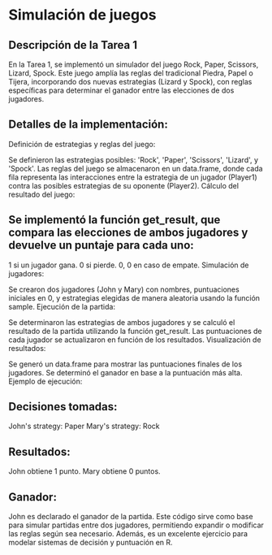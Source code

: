 # Simulación de juegos

## Descripción de la Tarea 1

En la Tarea 1, se implementó un simulador del juego Rock, Paper, Scissors, Lizard, Spock. Este juego amplía las reglas del tradicional Piedra, Papel o Tijera, incorporando dos nuevas estrategias (Lizard y Spock), con reglas específicas para determinar el ganador entre las elecciones de dos jugadores.

## Detalles de la implementación:
Definición de estrategias y reglas del juego:

Se definieron las estrategias posibles: 'Rock', 'Paper', 'Scissors', 'Lizard', y 'Spock'.
Las reglas del juego se almacenaron en un data.frame, donde cada fila representa las interacciones entre la estrategia de un jugador (Player1) contra las posibles estrategias de su oponente (Player2).
Cálculo del resultado del juego:

## Se implementó la función get_result, que compara las elecciones de ambos jugadores y devuelve un puntaje para cada uno:
1 si un jugador gana.
0 si pierde.
0, 0 en caso de empate.
Simulación de jugadores:

Se crearon dos jugadores (John y Mary) con nombres, puntuaciones iniciales en 0, y estrategias elegidas de manera aleatoria usando la función sample.
Ejecución de la partida:

Se determinaron las estrategias de ambos jugadores y se calculó el resultado de la partida utilizando la función get_result.
Las puntuaciones de cada jugador se actualizaron en función de los resultados.
Visualización de resultados:

Se generó un data.frame para mostrar las puntuaciones finales de los jugadores.
Se determinó el ganador en base a la puntuación más alta.
Ejemplo de ejecución:
## Decisiones tomadas:
John's strategy: Paper
Mary's strategy: Rock
## Resultados:
John obtiene 1 punto.
Mary obtiene 0 puntos.
## Ganador:
John es declarado el ganador de la partida.
Este código sirve como base para simular partidas entre dos jugadores, permitiendo expandir o modificar las reglas según sea necesario. Además, es un excelente ejercicio para modelar sistemas de decisión y puntuación en R.
